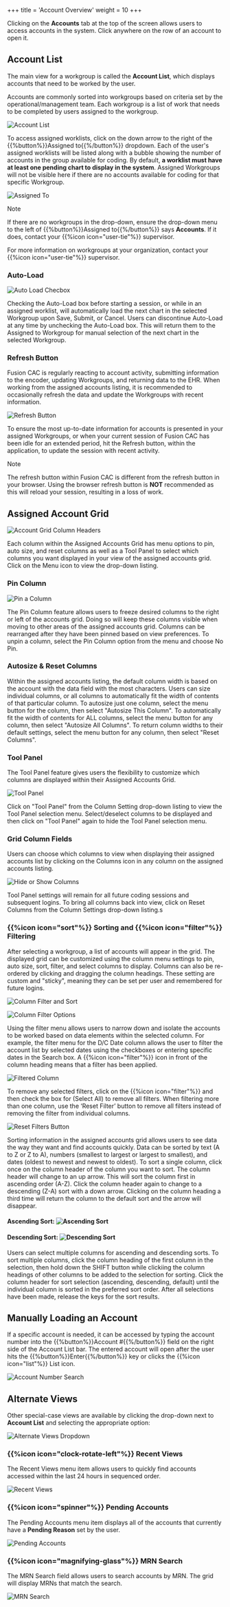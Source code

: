 +++
title = 'Account Overview'
weight = 10
+++

Clicking on the **Accounts** tab at the top of the screen allows users to access accounts in the system. Click anywhere on the row of an account to open it.


## Account List

The main view for a workgroup is called the **Account List**, which displays accounts that need to be worked by the user. 

Accounts are commonly sorted into workgroups based on criteria set by the operational/management team. Each workgroup is a list of work that needs to be completed by users assigned to the workgroup. 

![Account List](AccountList.png)

To access assigned worklists, click on the down arrow to the right of the {{%button%}}Assigned to{{%/button%}} dropdown. Each of the user's assigned worklists will be listed along with a bubble showing the number of accounts in the group available for coding. By default, **a worklist must have at least one pending chart to display in the system**. Assigned Workgroups will not be visible here if there are no accounts available for coding for that specific Workgroup.

![Assigned To](AssignedTo.png)

> [!note]
If there are no workgroups in the drop-down, ensure the drop-down menu to
the left of {{%button%}}Assigned to{{%/button%}} says **Accounts**. If it does,
contact your {{%icon icon="user-tie"%}} supervisor.

For more information on workgroups at your organization, contact your {{%icon icon="user-tie"%}} supervisor.

### Auto-Load

![Auto Load Checbox](AutoLoad.png)

Checking the Auto-Load box before starting a session, or while in an assigned worklist, will automatically load the next chart in the selected Workgroup upon Save, Submit, or Cancel. Users can discontinue Auto-Load at any time by unchecking the Auto-Load box. This will return them to the Assigned to Workgroup for manual selection of the next chart in the selected Workgroup.

### Refresh Button

Fusion CAC is regularly reacting to account activity, submitting information to the encoder, updating Workgroups, and returning data to the EHR.  When working from the assigned accounts listing, it is recommended to occasionally refresh the data and update the Workgroups with recent information.

![Refresh Button](RefreshButton.png)

To ensure the most up-to-date information for accounts is presented in your assigned Workgroups, or when your current session of Fusion CAC has been idle for an extended period, hit the Refresh button, within the application, to update the session with recent activity. 

>[!Note]
>The refresh button within Fusion CAC is different from the refresh button in your browser. Using the browser refresh button is **NOT**  recommended as this will reload your session, resulting in a loss of work. 

## Assigned Account Grid

![Account Grid Column Headers](AccountGridColumns.png)

Each column within the Assigned Accounts Grid has menu options to pin, auto size, and reset columns as well as a Tool Panel to select which columns you want displayed in your view of the assigned accounts grid. Click on the Menu icon to view the drop-down listing.

### Pin Column

![Pin a Column](PinColumn.png)

The Pin Column feature allows users to freeze desired columns to the right or left of the accounts grid. Doing so will keep these columns visible when moving to other areas of the assigned accounts grid. Columns can be rearranged after they have been pinned based on view preferences. To unpin a column, select the Pin Column option from the menu and choose No Pin.

### Autosize & Reset Columns

Within the assigned accounts listing, the default column width is based on the account with the data field with the most characters. Users can size individual columns, or all columns to automatically fit the width of contents of that particular column. To autosize just one column, select the menu button for the column, then select "Autosize This Column". To automatically fit the width of contents for ALL columns, select the menu button for any column, then select "Autosize All Columns". To return column widths to their default settings, select the menu button for any column, then select "Reset Columns".

### Tool Panel

The Tool Panel feature gives users the flexibility to customize which columns are displayed within their Assigned Accounts Grid.

![Tool Panel](ToolPanel.png)

Click on "Tool Panel" from the Column Setting drop-down listing to view the Tool Panel selection menu.  Select/deselect columns to be displayed and then click on "Tool Panel" again to hide the Tool Panel selection menu.

### Grid Column Fields

Users can choose which columns to view when displaying their assigned accounts list by clicking on the Columns icon in any column on the assigned accounts listing.

![Hide or Show Columns](HideOrShow.png)

Tool Panel settings will remain for all future coding sessions and subsequent logins. To bring all columns back into view, click on Reset Columns from the Column Settings drop-down listing.s

### {{%icon icon="sort"%}} Sorting and {{%icon icon="filter"%}} Filtering

After selecting a workgroup, a list of accounts will appear in the grid. The displayed grid can be customized using the column menu settings to pin, auto size, sort, filter, and select columns to display. Columns can also be re-ordered by clicking and dragging the column headings. These setting are custom and "sticky", meaning they can be set per user and remembered for future logins.

![Column Filter and Sort](FilteredAdmitReason.png)  

![Column Filter Options](FilterOptions.png)

Using the filter menu allows users to narrow down and isolate the accounts to be worked based on data elements within the selected column. For example, the filter menu for the D/C Date column allows the user to filter the account list by selected dates using the checkboxes or entering specific dates in the Search box. A {{%icon icon="filter"%}} icon in front of the column heading means that a filter has been applied. 

![Filtered Column](FilteredDC.png)

To remove any selected filters, click on the {{%icon icon="filter"%}} and then check the box for (Select All) to remove all filters. 
When filtering more than one column, use the ‘Reset Filter’ button to remove all filters instead of removing the filter from individual columns. 

![Reset Filters Button](ResetFilters.png)

Sorting information in the assigned accounts grid allows users to see data the way they want and find accounts quickly. Data can be sorted by text (A to Z or Z to A), numbers (smallest to largest or largest to smallest), and dates (oldest to newest and newest to oldest). To sort a single column, click once on the column header of the column you want to sort.  The column header will change to an up arrow. This will sort the column first in ascending order (A-Z).  Click the column header again to change to a descending (Z-A) sort with a down arrow. Clicking on the column heading a third time will return the column to the default sort and the arrow will disappear.

#### Ascending Sort: ![Ascending Sort](Ascending.png)

#### Descending Sort: ![Descending Sort](Descending.png)

Users can select multiple columns for ascending and descending sorts. To sort multiple columns, click the column heading of the first column in the selection, then hold down the SHIFT button while clickiing the column headings of other columns to be added to the selection for sorting. Click the column header for sort selection (ascending, descending, default) until the individual column is sorted in the preferred sort order.  After all selections have been made, release the keys for the sort results.

## Manually Loading an Account

If a specific account is needed, it can be accessed by typing the account number into the {{%button%}}Account #{{%/button%}} field on the right side of the Account List bar. The entered account will open after the user hits the {{%button%}}Enter{{%/button%}} key or
clicks the {{%icon icon="list"%}} List icon.

![Account Number Search](ManualAccountSearch.png)


## Alternate Views

Other special-case views are available by clicking the drop-down next to **Account List** and selecting the appropriate option:

![Alternate Views Dropdown](AlertnateViews.png)

### {{%icon icon="clock-rotate-left"%}} Recent Views

The Recent Views menu item allows users to quickly find accounts accessed within the last 24 hours in sequenced order.

![Recent Views](RecentViews.png)

### {{%icon icon="spinner"%}} Pending Accounts

The Pending Accounts menu item displays all of the accounts that currently have a **Pending Reason** set by the user.

![Pending Accounts](PendingAccounts.png)


### {{%icon icon="magnifying-glass"%}} MRN Search

The MRN Search field allows users to search accounts by MRN. The grid will display MRNs that match the search.

![MRN Search](MRNSearch.png)

